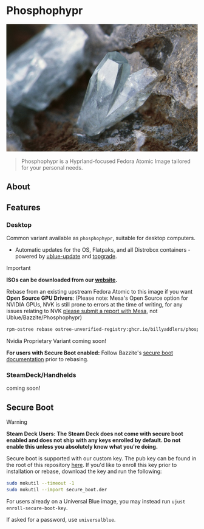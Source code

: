 # Phosphophypr

<p align="center">
  <a href=""><img src="/repo_files/phosphophyllite.jpg" alt="Phosphophyllite"/></a>
</p>

> Phosphophypr is a Hyprland-focused Fedora Atomic Image tailored for your personal needs.

## About

## Features

### Desktop

Common variant available as `phosphophypr`, suitable for desktop computers.

- Automatic updates for the OS, Flatpaks, and all Distrobox containers - powered by [ublue-update](https://github.com/ublue-os/ublue-update) and [topgrade](https://github.com/topgrade-rs/topgrade).

> [!IMPORTANT]  
> **ISOs can be downloaded from our [website](https://phosphophypr.shirovi.my.id).**

Rebase from an existing upstream Fedora Atomic to this image if you want **Open Source GPU Drivers**:
(Please note: Mesa's Open Source option for NVIDIA GPUs, NVK is still prone to errors at the time of writing, for any issues relating to NVK [please submit a report with Mesa](<[url](https://docs.mesa3d.org/bugs.html)>), not Ublue/Bazzite/Phosphophypr)

```bash
rpm-ostree rebase ostree-unverified-registry:ghcr.io/billyaddlers/phosphophypr:stable
```

Nvidia Proprietary Variant coming soon!

**For users with Secure Boot enabled:** Follow Bazzite's [secure boot documentation](#secure-boot) prior to rebasing.

### SteamDeck/Handhelds

coming soon!

## Secure Boot

> [!WARNING]  
> **Steam Deck Users: The Steam Deck does not come with secure boot enabled and does not ship with any keys enrolled by default. Do not enable this unless you absolutely know what you're doing.**

Secure boot is supported with our custom key. The pub key can be found in the root of this repository [here](https://github.com/ublue-os/bazzite/blob/main/secure_boot.der).
If you'd like to enroll this key prior to installation or rebase, download the key and run the following:

```bash
sudo mokutil --timeout -1
sudo mokutil --import secure_boot.der
```

For users already on a Universal Blue image, you may instead run `ujust enroll-secure-boot-key`.

If asked for a password, use `universalblue`.
